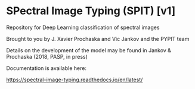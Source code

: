 # SPectral Image Typing (SPIT) [v1]

Repository for Deep Learning classification of spectral images

Brought to you by J. Xavier Prochaska and Vic Jankov and the PYPIT team

Details on the development of the model may be found in Jankov & Prochaska
(2018, PASP, in press)

Documentation is available here:

https://spectral-image-typing.readthedocs.io/en/latest/
